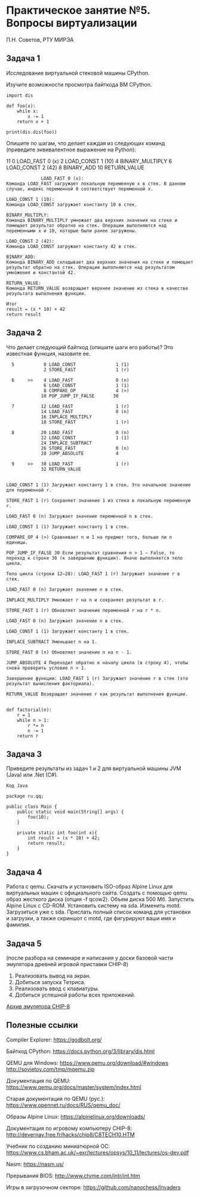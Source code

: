 # Практическое занятие №5. Вопросы виртуализации

П.Н. Советов, РТУ МИРЭА

## Задача 1

Исследование виртуальной стековой машины CPython.

Изучите возможности просмотра байткода ВМ CPython.

```
import dis

def foo(x):
    while x:
        x -= 1
    return x + 1

print(dis.dis(foo))
```

Опишите по шагам, что делает каждая из следующих команд (приведите эквивалентное выражение на Python):

 11           0 LOAD_FAST                0 (x)
              2 LOAD_CONST               1 (10)
              4 BINARY_MULTIPLY
              6 LOAD_CONST               2 (42)
              8 BINARY_ADD
             10 RETURN_VALUE

```
             LOAD_FAST 0 (x):
Команда LOAD_FAST загружает локальную переменную x в стек. В данном случае, индекс переменной 0 соответствует переменной x.

LOAD_CONST 1 (10):
Команда LOAD_CONST загружает константу 10 в стек.

BINARY_MULTIPLY:
Команда BINARY_MULTIPLY умножает два верхних значения на стеке и помещает результат обратно на стек. Операции выполняются над переменными x и 10, которые были ранее загружены.

LOAD_CONST 2 (42):
Команда LOAD_CONST загружает константу 42 в стек.

BINARY_ADD:
Команда BINARY_ADD складывает два верхних значения на стеке и помещает результат обратно на стек. Операции выполняются над результатом умножения и константой 42.

RETURN_VALUE:
Команда RETURN_VALUE возвращает верхнее значение из стека в качестве результата выполнения функции.

Итог
result = (x * 10) + 42
return result
```


## Задача 2

Что делает следующий байткод (опишите шаги его работы)? Это известная функция, назовите ее.

```
  5           0 LOAD_CONST               1 (1)
              2 STORE_FAST               1 (r)

  6     >>    4 LOAD_FAST                0 (n)
              6 LOAD_CONST               1 (1)
              8 COMPARE_OP               4 (>)
             10 POP_JUMP_IF_FALSE       30

  7          12 LOAD_FAST                1 (r)
             14 LOAD_FAST                0 (n)
             16 INPLACE_MULTIPLY
             18 STORE_FAST               1 (r)

  8          20 LOAD_FAST                0 (n)
             22 LOAD_CONST               1 (1)
             24 INPLACE_SUBTRACT
             26 STORE_FAST               0 (n)
             28 JUMP_ABSOLUTE            4

  9     >>   30 LOAD_FAST                1 (r)
             32 RETURN_VALUE
```
```

LOAD_CONST 1 (1) Загружает константу 1 в стек. Это начальное значение для переменной r.

STORE_FAST 1 (r) Сохраняет значение 1 из стека в локальную переменную r.

LOAD_FAST 0 (n) Загружает значение переменной n в стек.

LOAD_CONST 1 (1) Загружает константу 1 в стек.

COMPARE_OP 4 (>) Сравнивает n и 1 на предмет того, больше ли n единицы.

POP_JUMP_IF_FALSE 30 Если результат сравнения n > 1 — False, то переход к строке 30 (к завершению функции). Иначе выполняется тело цикла.

Тело цикла (строки 12–28): LOAD_FAST 1 (r) Загружает значение r в стек.

LOAD_FAST 0 (n) Загружает значение n в стек.

INPLACE_MULTIPLY Умножает r на n и сохраняет результат в r.

STORE_FAST 1 (r) Обновляет значение переменной r на r * n.

LOAD_FAST 0 (n) Загружает значение n в стек.

LOAD_CONST 1 (1) Загружает константу 1 в стек.

INPLACE_SUBTRACT Уменьшает n на 1.

STORE_FAST 0 (n) Обновляет значение n на n - 1.

JUMP_ABSOLUTE 4 Переходит обратно к началу цикла (в строку 4), чтобы снова проверить условие n > 1.

Завершение функции: LOAD_FAST 1 (r) Загружает значение r в стек (это результат вычисления факториала).

RETURN_VALUE Возвращает значение r как результат выполнения функции.


def factorial(n):
    r = 1
    while n > 1:
        r *= n
        n -= 1
    return r
```

## Задача 3

Приведите результаты из задач 1 и 2 для виртуальной машины JVM (Java) или .Net (C#).
```
Код Java

package ru.qq;

public class Main {
    public static void main(String[] args) {
        foo(10);
    }

    private static int foo(int x){
        int result = (x * 10) + 42;
        return result;
    }
}
```

## Задача 4

Работа с qemu. Скачать и установить ISO-образ Alpine Linux для виртуальных машин с официального сайта.
Создать с помощью qemu образ жесткого диска (опция -f qcow2). Объем диска 500 Мб.
Запустить Alpine Linux с CD-ROM.
Установить систему на sda. Изменить motd.
Загрузиться уже с sda.
Прислать полный список команд для установки и загрузки, а также скриншот с motd, где фигурируют ваши имя и фамилия.

## Задача 5

(после разбора на семинаре и написания у доски базовой части эмулятора древней игровой приставки CHIP-8)

1. Реализовать вывод на экран.
2. Добиться запуска Тетриса.
3. Реализовать ввод с клавиатуры.
4. Добиться успешной работы всех приложений.

[Архив эмулятора CHIP-8](chip.zip)

## Полезные ссылки

Compiler Explorer: https://godbolt.org/

Байткод CPython: https://docs.python.org/3/library/dis.html

QEMU для Windows: https://www.qemu.org/download/#windows
http://sovietov.com/tmp/mqemu.zip

Документация по QEMU: https://www.qemu.org/docs/master/system/index.html

Старая документация по QEMU (рус.): https://www.opennet.ru/docs/RUS/qemu_doc/

Образы Alpine Linux: https://alpinelinux.org/downloads/

Документация по игровому компьютеру CHIP-8: http://devernay.free.fr/hacks/chip8/C8TECH10.HTM

Учебник по созданию миниатюрной ОС: https://www.cs.bham.ac.uk/~exr/lectures/opsys/10_11/lectures/os-dev.pdf

Nasm: https://nasm.us/

Прерывания BIOS: http://www.ctyme.com/intr/int.htm

Игры в загрузочном секторе: https://github.com/nanochess/Invaders
